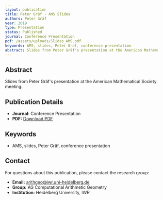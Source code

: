 ```yaml
---
layout: publication
title: Peter Gräf - AMS Slides
authors: Peter Gräf
year: 2019
type: Presentation
status: Published
journal: Conference Presentation
pdf: /assets/uploads/Slides_AMS.pdf
keywords: AMS, slides, Peter Gräf, conference presentation
abstract: Slides from Peter Gräf's presentation at the American Mathematical Society meeting.
---
```


## Abstract

Slides from Peter Gräf's presentation at the American Mathematical Society meeting.

## Publication Details

- **Journal:** Conference Presentation
- **PDF:** [Download PDF](/assets/uploads/Slides_AMS.pdf)

## Keywords

- AMS, slides, Peter Gräf, conference presentation


## Contact

For questions about this publication, please contact the research group:
- **Email:** arithgeo@iwr.uni-heidelberg.de
- **Group:** AG Computational Arithmetic Geometry
- **Institution:** Heidelberg University, IWR